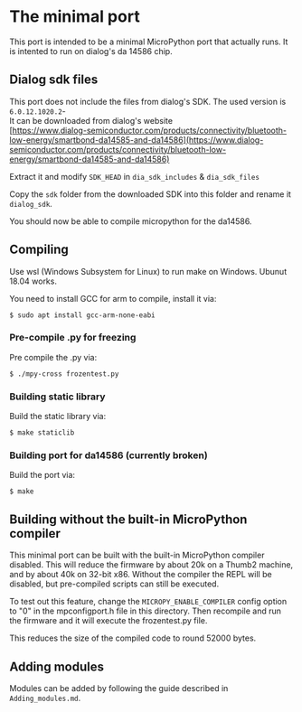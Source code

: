 # The minimal port

This port is intended to be a minimal MicroPython port that actually runs.
It is intented to run on dialog's da 14586 chip.

## Dialog sdk files

This port does not include the files from dialog's SDK. The used version is `6.0.12.1020.2`-<br>
It can be downloaded from dialog's website <br>
[https://www.dialog-semiconductor.com/products/connectivity/bluetooth-low-energy/smartbond-da14585-and-da14586](https://www.dialog-semiconductor.com/products/connectivity/bluetooth-low-energy/smartbond-da14585-and-da14586)

Extract it and modify `SDK_HEAD` in `dia_sdk_includes` & `dia_sdk_files`

Copy the `sdk` folder from the downloaded SDK into this folder and rename it `dialog_sdk`.

You should now be able to compile micropython for the da14586.

## Compiling

Use wsl (Windows Subsystem for Linux) to run make on Windows. Ubunut 18.04 works.

You need to install GCC for arm to compile, install it via:

	$ sudo apt install gcc-arm-none-eabi

### Pre-compile .py for freezing
Pre compile the .py via:

    $ ./mpy-cross frozentest.py

### Building static library

Build the static library via:

    $ make staticlib

### Building port for da14586 (currently broken)

Build the port via:

    $ make

## Building without the built-in MicroPython compiler

This minimal port can be built with the built-in MicroPython compiler
disabled.  This will reduce the firmware by about 20k on a Thumb2 machine,
and by about 40k on 32-bit x86.  Without the compiler the REPL will be
disabled, but pre-compiled scripts can still be executed.

To test out this feature, change the `MICROPY_ENABLE_COMPILER` config
option to "0" in the mpconfigport.h file in this directory.  Then
recompile and run the firmware and it will execute the frozentest.py
file.

This reduces the size of the compiled code to round 52000 bytes.

## Adding modules
Modules can be added by following the guide described in `Adding_modules.md`.